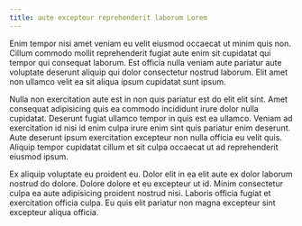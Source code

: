 ```yaml
---
title: aute excepteur reprehenderit laborum Lorem
---
```


Enim tempor nisi amet veniam eu velit eiusmod occaecat ut minim quis non. Cillum commodo mollit reprehenderit fugiat aute enim sit cupidatat qui tempor qui consequat laborum. Est officia nulla veniam aute pariatur aute voluptate deserunt aliquip qui dolor consectetur nostrud laborum. Elit amet non ullamco velit ea sit aliqua ipsum cupidatat sunt ipsum.

Nulla non exercitation aute est in non quis pariatur est do elit elit sint. Amet consequat adipisicing quis ea commodo incididunt irure dolor nulla cupidatat. Deserunt fugiat ullamco tempor in quis est ea ullamco. Veniam ad exercitation id nisi id enim culpa irure enim sint quis pariatur enim deserunt. Aute deserunt ipsum exercitation excepteur non nulla officia eu velit quis. Aliquip tempor cupidatat cillum et sit culpa occaecat ut ad reprehenderit eiusmod ipsum.

Ex aliquip voluptate eu proident eu. Dolor elit in ea elit aute ex dolor laborum nostrud do dolore. Dolore dolore et eu excepteur ut id. Minim consectetur culpa ea aute adipisicing proident nostrud nisi. Laboris officia fugiat et exercitation officia culpa. Eu quis elit pariatur non magna excepteur sint excepteur aliqua officia.